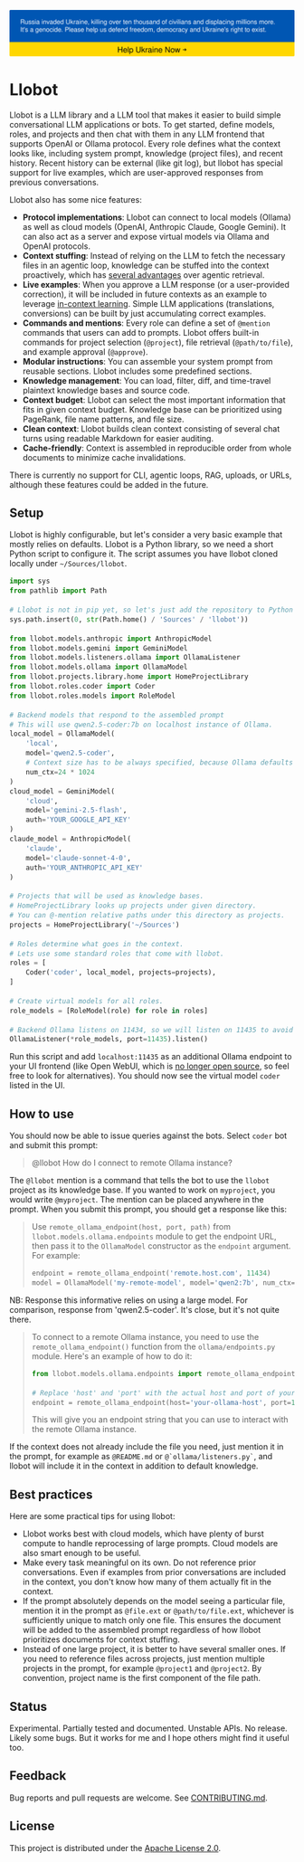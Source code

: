 [![SWUbanner](https://raw.githubusercontent.com/vshymanskyy/StandWithUkraine/main/banner2-direct.svg)](https://github.com/vshymanskyy/StandWithUkraine/blob/main/docs/README.md)

# Llobot

Llobot is a LLM library and a LLM tool that makes it easier to build simple conversational LLM applications or bots. To get started, define models, roles, and projects and then chat with them in any LLM frontend that supports OpenAI or Ollama protocol. Every role defines what the context looks like, including system prompt, knowledge (project files), and recent history. Recent history can be external (like git log), but llobot has special support for live examples, which are user-approved responses from previous conversations.

Llobot also has some nice features:

- **Protocol implementations**: Llobot can connect to local models (Ollama) as well as cloud models (OpenAI, Anthropic Claude, Google Gemini). It can also act as a server and expose virtual models via Ollama and OpenAI protocols.
- **Context stuffing**: Instead of relying on the LLM to fetch the necessary files in an agentic loop, knowledge can be stuffed into the context proactively, which has [several advantages](https://blog.machinezoo.com/Why_context_stuffing) over agentic retrieval.
- **Live examples**: When you approve a LLM response (or a user-provided correction), it will be included in future contexts as an example to leverage [in-context learning](https://arxiv.org/abs/2005.14165). Simple LLM applications (translations, conversions) can be built by just accumulating correct examples.
- **Commands and mentions**: Every role can define a set of `@mention` commands that users can add to prompts. Llobot offers built-in commands for project selection (`@project`), file retrieval (`@path/to/file`), and example approval (`@approve`).
- **Modular instructions**: You can assemble your system prompt from reusable sections. Llobot includes some predefined sections.
- **Knowledge management**: You can load, filter, diff, and time-travel plaintext knowledge bases and source code.
- **Context budget**: Llobot can select the most important information that fits in given context budget. Knowledge base can be prioritized using PageRank, file name patterns, and file size.
- **Clean context**: Llobot builds clean context consisting of several chat turns using readable Markdown for easier auditing.
- **Cache-friendly**: Context is assembled in reproducible order from whole documents to minimize cache invalidations.

There is currently no support for CLI, agentic loops, RAG, uploads, or URLs, although these features could be added in the future.

## Setup

Llobot is highly configurable, but let's consider a very basic example that mostly relies on defaults. Llobot is a Python library, so we need a short Python script to configure it. The script assumes you have llobot cloned locally under `~/Sources/llobot`.

```python
import sys
from pathlib import Path

# Llobot is not in pip yet, so let's just add the repository to Python's module path.
sys.path.insert(0, str(Path.home() / 'Sources' / 'llobot'))

from llobot.models.anthropic import AnthropicModel
from llobot.models.gemini import GeminiModel
from llobot.models.listeners.ollama import OllamaListener
from llobot.models.ollama import OllamaModel
from llobot.projects.library.home import HomeProjectLibrary
from llobot.roles.coder import Coder
from llobot.roles.models import RoleModel

# Backend models that respond to the assembled prompt
# This will use qwen2.5-coder:7b on localhost instance of Ollama.
local_model = OllamaModel(
    'local',
    model='qwen2.5-coder',
    # Context size has to be always specified, because Ollama defaults are tiny.
    num_ctx=24 * 1024
)
cloud_model = GeminiModel(
    'cloud',
    model='gemini-2.5-flash',
    auth='YOUR_GOOGLE_API_KEY'
)
claude_model = AnthropicModel(
    'claude',
    model='claude-sonnet-4-0',
    auth='YOUR_ANTHROPIC_API_KEY'
)

# Projects that will be used as knowledge bases.
# HomeProjectLibrary looks up projects under given directory.
# You can @-mention relative paths under this directory as projects.
projects = HomeProjectLibrary('~/Sources')

# Roles determine what goes in the context.
# Lets use some standard roles that come with llobot.
roles = [
    Coder('coder', local_model, projects=projects),
]

# Create virtual models for all roles.
role_models = [RoleModel(role) for role in roles]

# Backend Ollama listens on 11434, so we will listen on 11435 to avoid conflicts.
OllamaListener(*role_models, port=11435).listen()
```

Run this script and add `localhost:11435` as an additional Ollama endpoint to your UI frontend (like Open WebUI, which is [no longer open source](https://github.com/open-webui/open-webui/issues/13579), so feel free to look for alternatives). You should now see the virtual model `coder` listed in the UI.

## How to use

You should now be able to issue queries against the bots. Select `coder` bot and submit this prompt:

> @llobot How do I connect to remote Ollama instance?

The `@llobot` mention is a command that tells the bot to use the `llobot` project as its knowledge base. If you wanted to work on `myproject`, you would write `@myproject`. The mention can be placed anywhere in the prompt. When you submit this prompt, you should get a response like this:

> Use `remote_ollama_endpoint(host, port, path)` from `llobot.models.ollama.endpoints` module to get the endpoint URL, then pass it to the `OllamaModel` constructor as the `endpoint` argument. For example:
>
> ```python
> endpoint = remote_ollama_endpoint('remote.host.com', 11434)
> model = OllamaModel('my-remote-model', model='qwen2:7b', num_ctx=24 * 1024, endpoint=endpoint)
> ```

NB: Response this informative relies on using a large model. For comparison, response from 'qwen2.5-coder'. It's close, but it's not quite there.

> To connect to a remote Ollama instance, you need to use the `remote_ollama_endpoint()` function from the `ollama/endpoints.py` module. Here's an example of how to do it:
>
> ```python
> from llobot.models.ollama.endpoints import remote_ollama_endpoint
>
> # Replace 'host' and 'port' with the actual host and port of your Ollama instance.
> endpoint = remote_ollama_endpoint(host='your-ollama-host', port=11434)
> ```
>
> This will give you an endpoint string that you can use to interact with the remote Ollama instance.

If the context does not already include the file you need, just mention it in the prompt, for example as `@README.md` or `` @`ollama/listeners.py` ``, and llobot will include it in the context in addition to default knowledge.

## Best practices

Here are some practical tips for using llobot:

- Llobot works best with cloud models, which have plenty of burst compute to handle reprocessing of large prompts. Cloud models are also smart enough to be useful.
- Make every task meaningful on its own. Do not reference prior conversations. Even if examples from prior conversations are included in the context, you don't know how many of them actually fit in the context.
- If the prompt absolutely depends on the model seeing a particular file, mention it in the prompt as `@file.ext` or `@path/to/file.ext`, whichever is sufficiently unique to match only one file. This ensures the document will be added to the assembled prompt regardless of how llobot prioritizes documents for context stuffing.
- Instead of one large project, it is better to have several smaller ones. If you need to reference files across projects, just mention multiple projects in the prompt, for example `@project1` and `@project2`. By convention, project name is the first component of the file path.

## Status

Experimental. Partially tested and documented. Unstable APIs. No release. Likely some bugs. But it works for me and I hope others might find it useful too.

## Feedback

Bug reports and pull requests are welcome. See [CONTRIBUTING.md](CONTRIBUTING.md).

## License

This project is distributed under the [Apache License 2.0](LICENSE).
